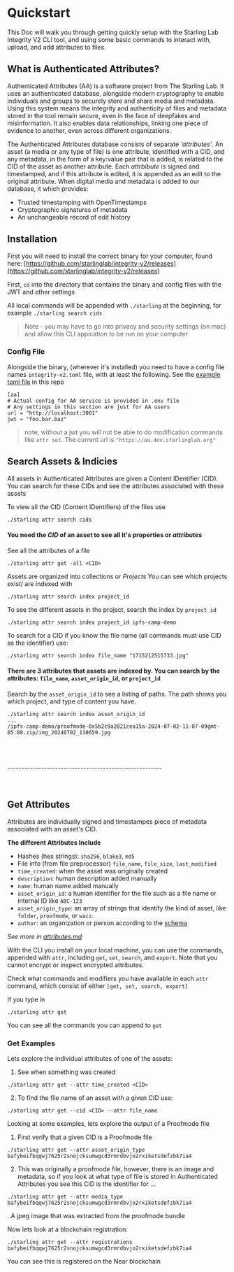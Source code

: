 # Quickstart    
This Doc will walk you through getting quickly setup with the Starling Lab Integrity V2 CLI tool, and using some basic commands to interact with, upload, and add attributes to files.  

## What is Authenticated Attributes?
Authenticated Attributes (AA) is a software project from The Starling Lab. It uses an authenticated database, alongside modern cryptography to enable individuals and groups to securely store and share media and metadata. Using this system means the integrity and authenticity of files and metadata stored in the tool remain secure, even in the face of deepfakes and misinformation. It also enables data relationships, linking one piece of evidence to another, even across different organizations.

The Authenticated Attributes database consists of separate _'attributes'_. An asset (a media or any type of file) is one attribute, identified with a CID, and any metadata, in the form of a key:value pair that is added,  is related to the CID of the asset as another attribute. Each _attrbibute_ is signed and timestamped, and if this attribute is edited, it is appended as an edit to the original attribute. When digital media and metadata is added to our database, it which provides:
* Trusted timestamping with OpenTimestamps
* Cryptographic signatures of metadata
* An unchangeable record of edit history


## Installation
First you will need to install the correct binary for your computer, found here: [https://github.com/starlinglab/integrity-v2/releases](https://github.com/starlinglab/integrity-v2/releases)

First, `cd` into the directory that contains the binary and config files with the JWT and other settings

All local commands will be appended with `./starling` at the beginning, for example `./starling search cids` 

> Note - you may have to go into privacy and security settings (on mac) and allow this CLI appication to be run on your computer

### Config File
Alongside the binary, (wherever it's installed) you need to have a config file names `integrity-v2.toml` file, with at least the following. See the [example toml file](/example_config.toml) in this repo

```
[aa]
# Actual config for AA service is provided in .env file
# Any settings in this section are just for AA users
url = "http://localhost:3001"
jwt = "foo.bar.baz"           
```

> note, without a jwt you will not be able to do modification commands like `attr set`. The current url is `"https://aa.dev.starlinglab.org"`

## Search Assets & Indicies
All assets in Authenticated Attributes are given a Content IDentifier (CID). You can search for these CIDs and see the attributes associated with these assets

To view all the CID (Content IDentifiers) of the files use 
```
./starling attr search cids
```
#### You need the *CID* of an asset to see all it's properties or *attributes*

See all the attributes of a file
```
./starling attr get -all <CID>
```

Assets are organized into collections or *Projects*
You can see which projects exist/ are indexed with

```
./starling attr search index project_id 
```

To see the different assets in the project, search the index by `project_id `

```
./starling attr search index project_id ipfs-camp-demo
```

To search for a CID if you know the file name (all commands must use CID as the identifier) use:

```
./starling attr search index file_name "1715212515733.jpg"
```

#### There are 3 attributes that assets are indexed by. You can search by the attributes: `file_name`, `asset_origin_id`, or `project_id`


Search by the `asset_origin_id` to see a listing of paths. The path shows you which project, and type of content you have.
```
./starling attr search index asset_origin_id
...
/ipfs-camp-demo/proofmode-0x5b2c9a2821cea15a-2024-07-02-11-07-09gmt-05:00.zip/img_20240702_110659.jpg
```

</br>
</br>
</br>
-------------------------------------------------------
</br>
</br>
</br>

## Get Attributes
Attributes are individually signed and timestampes piece of metadata associated with an asset's CID.

**The different Attributes Include**
- Hashes (hex strings): `sha256`, `blake3`, `md5`
- File info (from file preprocessor) `file_name`, `file_size`, `last_modified`
- `time_created`: when the asset was originally created
- `description`: human description added manually
- `name`: human name added manually
- `asset_origin_id`: a human identifier for the file such as a file name or internal ID like `ABC-123`
- `asset_origin_type`: an array of strings that identify the kind of asset, like `folder`, `proofmode`, or `wacz`. 
- `author`: an organization or person according to the [schema](https://schema.org/author)

_See more in [attributes.md](/docs/attributes.md)_

With the CLI you install on your local machine, you can use the commands, appended with `attr`, including `get`, `set`, `search`, and `export`. Note that you cannot encrypt or inspect encrypted attributes.

Check what commands and modifiers you have available in each `attr` command, which consist of either `[get, set, search, export]`

If you type in 
```
./starling attr get
``` 
You can see all the commands you can append to `get`

### Get Examples 
Lets explore the individual attributes of one of the assets:

1. See when something was created 
```
./starling attr get --attr time_created <CID>
```

2. To find the file name of an asset with a given CID use: 
```
./starling attr get --cid <CID> --attr file_name
```

Looking at some examples, lets explore the output of a Proofmode file

1. First verify that a given CID is a Proofmode file
```
./starling attr get --attr asset_origin_type bafybeifbqqwj7625r2snojcksumwgcd3rmrdbvjo2rxiketsdefzbk7ia4
```

2. This was originally a proofmode file, however, there is an image and metadata, so if you look at what type of file is stored in Authenticated Attributes you see this CID is the identifier for ...
```
./starling attr get --attr media_type bafybeifbqqwj7625r2snojcksumwgcd3rmrdbvjo2rxiketsdefzbk7ia4 
```
..A jpeg image that was extracted from the proofmode bundle

Now lets look at a blockchain registration:
```
./starling attr get --attr registrations bafybeifbqqwj7625r2snojcksumwgcd3rmrdbvjo2rxiketsdefzbk7ia4 
```
You can see this is registered on the Near blockchain
